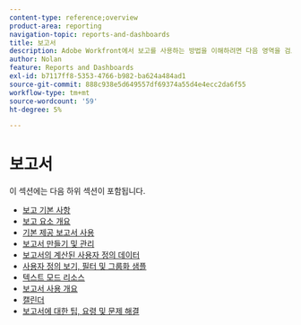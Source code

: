 ```yaml
---
content-type: reference;overview
product-area: reporting
navigation-topic: reports-and-dashboards
title: 보고서
description: Adobe Workfront에서 보고를 사용하는 방법을 이해하려면 다음 영역을 검토하십시오.
author: Nolan
feature: Reports and Dashboards
exl-id: b7117ff8-5353-4766-b982-ba624a484ad1
source-git-commit: 888c938e5d649557df69374a55d4e4ecc2da6f55
workflow-type: tm+mt
source-wordcount: '59'
ht-degree: 5%

---
```


# 보고서

이 섹션에는 다음 하위 섹션이 포함됩니다.

* [보고 기본 사항](../../reports-and-dashboards/reports/reporting/reporting-basics.md)
* [보고 요소 개요](../../reports-and-dashboards/reports/reporting-elements/reporting-elements-overview.md)
* [기본 제공 보고서 사용](../../reports-and-dashboards/reports/using-built-in-reports/use-built-in-reports.md)
* [보고서 만들기 및 관리](../../reports-and-dashboards/reports/creating-and-managing-reports/create-manage-reports.md)
* [보고서의 계산된 사용자 정의 데이터](../../reports-and-dashboards/reports/calc-cstm-data-reports/calculated-custom-data-reports.md)
* [사용자 정의 보기, 필터 및 그룹화 샘플](../../reports-and-dashboards/reports/custom-view-filter-grouping-samples/custom-view-filter-grouping-samples.md)
* [텍스트 모드 리소스](../../reports-and-dashboards/reports/text-mode/text-mode-resources.md)
* [보고서 사용 개요](../../reports-and-dashboards/reports/report-usage/report-usage-overview.md)
* [캘린더](../../reports-and-dashboards/reports/calendars/calendars.md)
* [보고서에 대한 팁, 요령 및 문제 해결](../../reports-and-dashboards/reports/tips-tricks-and-troubleshooting/tips-troubleshooting-reports.md)

<!--outdated: For in-depth training on reports, see  [Basic Report Creation Program for the new Workfront experience](https://one.workfront.com/s/basic-report-creation-program).-->
